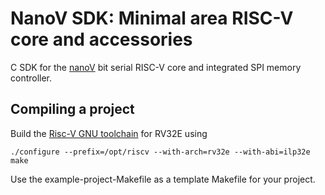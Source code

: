 # NanoV SDK: Minimal area RISC-V core and accessories

C SDK for the [nanoV](https://github.com/MichaelBell/nanoV/) bit serial RISC-V core and integrated SPI memory controller.

## Compiling a project

Build the [Risc-V GNU toolchain](https://github.com/riscv/riscv-gnu-toolchain) for RV32E using

    ./configure --prefix=/opt/riscv --with-arch=rv32e --with-abi=ilp32e
    make

Use the example-project-Makefile as a template Makefile for your project.
